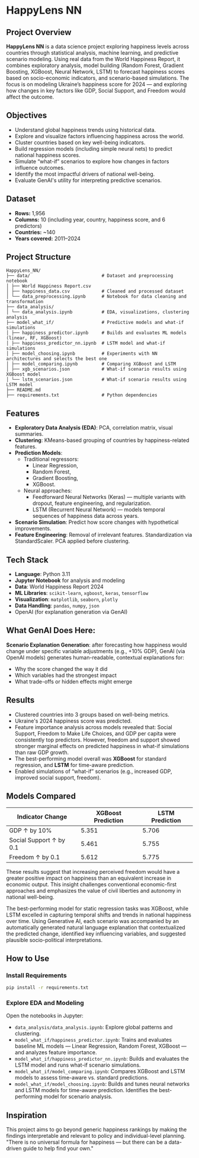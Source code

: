 
# HappyLens NN

## Project Overview

**HappyLens NN** is a data science project exploring happiness levels across countries through statistical analysis, machine learning, and predictive scenario modeling. Using real data from the World Happiness Report, it combines exploratory analysis, model building (Random Forest, Gradient Boosting, XGBoost, Neural Network, LSTM) to forecast happiness scores based on socio-economic indicators, and scenario-based simulations. The focus is on modeling Ukraine’s happiness score for 2024 — and exploring how changes in key factors like GDP, Social Support, and Freedom would affect the outcome.


## Objectives

- Understand global happiness trends using historical data.
- Explore and visualize factors influencing happiness across the world.
- Cluster countries based on key well-being indicators.
- Build regression models (including simple neural nets) to predict national happiness scores.
- Simulate “what-if” scenarios to explore how changes in factors influence outcomes.
- Identify the most impactful drivers of national well-being.
- Evaluate GenAI's utility for interpreting predictive scenarios.


## Dataset

- **Rows:** 1,956  
- **Columns:** 10 (including year, country, happiness score, and 6 predictors)  
- **Countries:** ~140  
- **Years covered:** 2011–2024  

## Project Structure

```
HappyLens_NN/
├── data/                           # Dataset and preprocessing notebook
│ ├── World Happiness Report.csv
│ ├── happiness_data.csv            # Cleaned and processed dataset
│ └── data_preprocessing.ipynb      # Notebook for data cleaning and transformation
├── data_analysis/                  
│ └── data_analysis.ipynb           # EDA, visualizations, clustering analysis
├── model_what_if/                  # Predictive models and what-if simulations
│ ├── happiness_predictor.ipynb     # Builds and evaluates ML models (linear, RF, XGBoost)
│ ├── happiness_predictor_nn.ipynb  # LSTM model and what-if simulations
│ ├── model_choosing.ipynb          # Experiments with NN architectures and selects the best one
│ ├── model_comparing.ipynb         # Comparing XGBoost and LSTM
│ ├── xgb_scenarios.json            # What-if scenario results using XGBoost model
│ └── lstm_scenarios.json           # What-if scenario results using LSTM model
├── README.md
├── requirements.txt                # Python dependencies
```


## Features

- **Exploratory Data Analysis (EDA)**: PCA, correlation matrix, visual summaries.
- **Clustering**: KMeans-based grouping of countries by happiness-related features.
- **Prediction Models**:
  - Traditional regressors:
    - Linear Regression,
    - Random Forest,
    - Gradient Boosting,
    - XGBoost.
  - Neural approaches:
    - Feedforward Neural Networks (Keras) — multiple variants with dropout, feature engineering, and regularization.
    - LSTM (Recurrent Neural Network) — models temporal sequences of happiness data across years.
- **Scenario Simulation**: Predict how score changes with hypothetical improvements.
- **Feature Engineering**: Removal of irrelevant features. Standardization via StandardScaler. PCA applied before clustering.


## Tech Stack

- **Language**: Python 3.11
- **Jupyter Notebook** for analysis and modeling
- **Data**: World Happiness Report 2024
- **ML Libraries**: `scikit-learn`, `xgboost`, `keras`, `tensorflow`
- **Visualization**: `matplotlib`, `seaborn`, `plotly`
- **Data Handling**: `pandas`, `numpy`, `json`
- OpenAI (for explanation generation via GenAI)


## What GenAI Does Here:

**Scenario Explanation Generation**: after forecasting how happiness would change under specific variable adjustments (e.g., +10% GDP), GenAI (via OpenAI models) generates human-readable, contextual explanations for:
- Why the score changed the way it did
- Which variables had the strongest impact
- What trade-offs or hidden effects might emerge

## Results

- Clustered countries into 3 groups based on well-being metrics.
- Ukraine's 2024 happiness score was predicted.
- Feature importance analysis across models revealed that:
Social Support, Freedom to Make Life Choices, and GDP per capita were consistently top predictors. However, freedom and support showed stronger marginal effects on predicted happiness in what-if simulations than raw GDP growth.
- The best-performing model overall was **XGBoost** for standard regression, and **LSTM** for time-aware prediction.
- Enabled simulations of “what-if” scenarios (e.g., increased GDP, improved social support, freedom).

## Models Compared

| Indicator Change         | XGBoost Prediction | LSTM Prediction |
|--------------------------|--------------------|-----------------|
| GDP ↑ by 10%             | 5.351              | 5.706           |
| Social Support ↑ by 0.1  | 5.461              | 5.755           |
| Freedom ↑ by 0.1         | 5.612              | 5.775           |

These results suggest that increasing perceived freedom would have a greater positive impact on happiness than an equivalent increase in economic output. This insight challenges conventional economic-first approaches and emphasizes the value of civil liberties and autonomy in national well-being.

The best-performing model for static regression tasks was XGBoost, while LSTM excelled in capturing temporal shifts and trends in national happiness over time.
Using Generative AI, each scenario was accompanied by an automatically generated natural language explanation that contextualized the predicted change, identified key influencing variables, and suggested plausible socio-political interpretations. 
              
                         
## How to Use

### Install Requirements

```bash
pip install -r requirements.txt
```

### Explore EDA and Modeling

Open the notebooks in Jupyter:

- `data_analysis/data_analysis.ipynb`: Explore global patterns and clustering.
- `model_what_if/happiness_predictor.ipynb`: Trains and evaluates baseline ML models — Linear Regression, Random Forest, XGBoost — and analyzes feature importance.
- `model_what_if/happiness_predictor_nn.ipynb`: Builds and evaluates the LSTM model and runs what-if scenario simulations.
- `model_what_if/model_comparing.ipynb`: Compares XGBoost and LSTM models to assess time-aware vs. standard predictions.
- `model_what_if/model_choosing.ipynb`: Builds and tunes neural networks and LSTM models for time-aware prediction. Identifies the best-performing model for scenario analysis.

## Inspiration

This project aims to go beyond generic happiness rankings by making the findings interpretable and relevant to policy and individual-level planning.
	"There is no universal formula for happiness — but there can be a data-driven guide to help find your 	own."


